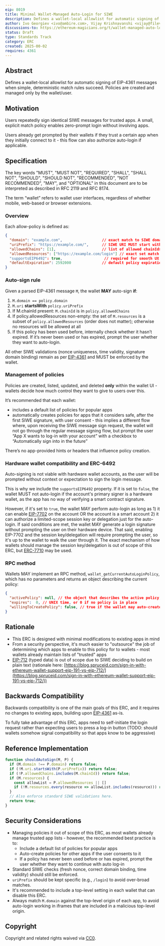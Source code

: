 ```yaml
---
eip: 8019
title: Minimal Wallet-Managed Auto-Login for SIWE
description: Defines a wallet-local allowlist for automatic signing of EIP-4361 messages when simple, deterministic match rules succeed. Policies are created and managed only by the wallet/user.
author: Ivo Georgiev <ivo@ambire.com>, Vijay Krishnavanshi <vijay@fileverse.io>
discussions-to: https://ethereum-magicians.org/t/wallet-managed-auto-login-for-siwe-minimal/XXXX
status: Draft
type: Standards Track
category: ERC
created: 2025-00-02
requires: 4361
---
```


## Abstract

Defines a wallet-local allowlist for automatic signing of EIP-4361 messages when simple, deterministic match rules succeed. Policies are created and managed only by the wallet/user.

## Motivation

Users repeatedly sign identical SIWE messages for trusted apps. A small, explicit match policy enables zero-prompt login without involving apps.

Users already get prompted by their wallets if they trust a certain app when they initially connect to it - this flow can also authorize auto-login if applicable.

## Specification

The key words "MUST", "MUST NOT", "REQUIRED", "SHALL", "SHALL NOT", "SHOULD", "SHOULD NOT", "RECOMMENDED", "NOT RECOMMENDED", "MAY", and "OPTIONAL" in this document are to be interpreted as described in RFC 2119 and RFC 8174.

The term “wallet” refers to wallet user interfaces, regardless of whether mobile, web-based or browser extensions.

### Overview

Each allow-policy is defined as:

```json
{
  "domain": "example.com",                  // exact match to SIWE domain
  "uriPrefix": "https://example.com/",      // SIWE URI MUST start with this
  "allowedChains": [1],                     // list of allowed chainIds
  "allowedResources": ["https://example.com/login"] // exact set match
  "supportsEIP6492": true,                   // required for smooth UX when using hardware wallets
  "defaultExpiration": 2592000              // default policy expiration in seconds
}
```

### Auto-sign rule

Given a parsed EIP-4361 message `M`, the wallet **MAY** auto-sign **if**:

1. `M.domain == policy.domain`
2. `M.uri` **startsWith** `policy.uriPrefix`
3. If M.chainId present: `M.chainId` is in `policy.allowedChains`
4. If policy.allowedResources non-empty:
    the set of `M.resources` is a subset of `policy.allowedResources` (order does not matter); otherwise no resources will be allowed at all
5. If this policy has been used before, internally check whether it hasn’t expired. If it’s never been used or has expired, prompt the user whether they want to auto-login.

All other SIWE validations (nonce uniqueness, time validity, signature domain binding) remain as per [EIP-4361](./eip-4361.md) and MUST be enforced by the wallet.

### Management of policies

Policies are created, listed, updated, and deleted **only** within the wallet UI - wallets decide how much control they want to give to users over this.

It’s recommended that each wallet:

* includes a default list of policies for popular apps
* automatically creates policies for apps that it considers safe, after the first SIWE signature, with user consent - this implies a different flow where, upon receiving the SIWE message sign request, the wallet will not go through the regular message signing flow, but prompt the user “App X wants to log-in with your account” with a checkbox to “Automatically sign into <app hostname> in the future”

There’s no app-provided hints or headers that influence policy creation.

### Hardware wallet compatibility and ERC-6492

Auto-signing is not viable with hardware wallet accounts, as the user will be prompted without context or expectation to sign the login message.

This is why we include the `supportsEIP6492` property. If it is set to `false`, the wallet MUST not auto-login if the account's primary signer is a hardware wallet, as the app has no way of verifying a smart contract signature.

However, if it's set to `true`, the wallet MAY perform auto-login as long as 1) it can enable [EIP-7702](./eip-7702.md) on the account OR the account is a smart account 2) it can authorize a limited-scope session key or delegation just for the auto-login. If said conditions are met, the wallet MAY generate a login signature without prompting the user on their hardware device. That said, enabling EIP-7702 and the session key/delegation will require prompting the user, so it's up to the wallet to walk the user through it. The exact mechanism of how wallets should manage the session key/delegation is out of scope of this ERC, but [ERC-7710](./erc-7710.md) may be used.

### RPC method

Wallets MAY implement an RPC method, `wallet_getCurrentAutoLoginPolicy`, which has no parameters and returns an object describing the current policy:

```json
{
  "activePolicy": null, // the object that describes the active policy, or null
  "expires":  0, // UNIX time, or 0 if no policy is in place
  "willingToCreatePolicy": false, // true if the wallet may auto-create a policy upon the first login
}
```

## Rationale

* This ERC is designed with minimal modifications to existing apps in mind
* From a security perspective, it's much easier to "outsource" the job of determining which apps to enable to this policy for to wallets - most wallets already maintain lists of "trusted" apps
* [EIP-712](./eip-712.md) (typed data) is out of scope due to SIWE deciding to build on plain text (rationale here: [https://blog.spruceid.com/sign-in-with-ethereum-wallet-support-eip-191-vs-eip-712/](https://blog.spruceid.com/sign-in-with-ethereum-wallet-support-eip-191-vs-eip-712/))

## Backwards Compatibility

Backwards compatibility is one of the main goals of this ERC, and it requires no changes to existing apps, building upon [EIP-4361](./eip-4361.md) as-is.

To fully take advantage of this ERC, apps need to self-initiate the login request rather than expecting users to press a log-in button (TODO: should wallets somehow signal compatibility so that apps know to be aggressive)

## Reference Implementation

```js
function shouldAutoSign(M, P) {
  if (M.domain !== P.domain) return false;
  if (!M.uri.startsWith(P.uriPrefix)) return false;
  if (!P.allowedChains.includes(M.chainId)) return false;
  if (M.resources) {
    const allowList = P.allowedResources || []
    if (!M.resources.every(resource => allowList.includes(resource))) return false;
  }
  // Also enforce standard SIWE validations here.
  return true;
}
```

## Security Considerations

* Managing policies it out of scope of this ERC, as most wallets already manage trusted app lists - however, the recommended best practice is to:
    * Include a default list of policies for popular apps
    * Auto-create policies for other apps if the user consents to it
    * If a policy has never been used before or has expired, prompt the user whether they want to continue with auto log-in
* Standard SIWE checks (fresh nonce, correct domain binding, time validity) should still be enforced.
* `uriPrefix` should be kept specific (e.g., `/login`) to avoid over-broad matches.
* It's recommended to include a top-level setting in each wallet that can disable this ERC.
* Always match `M.domain` against the top-level origin of each app, to avoid auto-login working in iframes that are included in a malicious top-level origin.

## Copyright

Copyright and related rights waived via [CC0](https://eips.ethereum.org/LICENSE).
